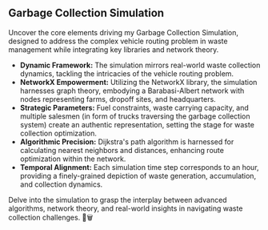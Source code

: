 ## Garbage Collection Simulation

Uncover the core elements driving my Garbage Collection Simulation, designed to address the complex vehicle routing problem in waste management while integrating key libraries and network theory.

- **Dynamic Framework:** The simulation mirrors real-world waste collection dynamics, tackling the intricacies of the vehicle routing problem.
- **NetworkX Empowerment:** Utilizing the NetworkX library, the simulation harnesses graph theory, embodying a Barabasi-Albert network with nodes representing farms, dropoff sites, and headquarters.
- **Strategic Parameters:** Fuel constraints, waste carrying capacity, and multiple salesmen (in form of trucks traversing the garbage collection system) create an authentic representation, setting the stage for waste collection optimization.
- **Algorithmic Precision:** Dijkstra's path algorithm is harnessed for calculating nearest neighbors and distances, enhancing route optimization within the network.
- **Temporal Alignment:** Each simulation time step corresponds to an hour, providing a finely-grained depiction of waste generation, accumulation, and collection dynamics.

Delve into the simulation to grasp the interplay between advanced algorithms, network theory, and real-world insights in navigating waste collection challenges. 🚛🗑️